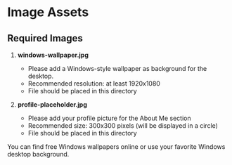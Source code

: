 # Image Assets

## Required Images

1. **windows-wallpaper.jpg**
   - Please add a Windows-style wallpaper as background for the desktop.
   - Recommended resolution: at least 1920x1080
   - File should be placed in this directory

2. **profile-placeholder.jpg**
   - Please add your profile picture for the About Me section
   - Recommended size: 300x300 pixels (will be displayed in a circle)
   - File should be placed in this directory

You can find free Windows wallpapers online or use your favorite Windows desktop background. 